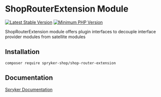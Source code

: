 # ShopRouterExtension Module
[![Latest Stable Version](https://poser.pugx.org/spryker-shop/shop-router-extension/v/stable.svg)](https://packagist.org/packages/spryker-shop/shop-router-extension)
[![Minimum PHP Version](https://img.shields.io/badge/php-%3E%3D%207.4-8892BF.svg)](https://php.net/)

ShopRouterExtension module offers plugin interfaces to decouple interface provider modules from satellite modules

## Installation

```
composer require spryker-shop/shop-router-extension
```

## Documentation

[Spryker Documentation](https://academy.spryker.com/developing_with_spryker/module_guide/modules.html)
